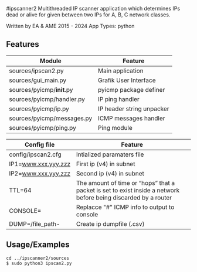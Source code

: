 #ipscanner2
Multithreaded IP scanner application which determines IPs dead or alive for given between two IPs for A, B, C network classes.

Written by EA & AME 2015 - 2024
App Types: python

## Features
| Module                    | Feature
| ------                    | -------
|sources/ipscan2.py         | Main application
|sources/gui_main.py        | Grafik User Interface
|sources/pyicmp/__init__.py | pyicmp package definer
|sources/pyicmp/handler.py  | IP ping handler
|sources/pyicmp/ip.py       | IP header string unpacker
|sources/pyicmp/messages.py | ICMP messages handler
|sources/pyicmp/ping.py     | Ping module

| Config file            | Feature
| -----------            | -------
|config/ipscan2.cfg      | Intialized paramaters file
|IP1=www.xxx.yyy.zzz     | First ip (v4) in subnet  
|IP2=www.xxx.yyy.zzz     | Second ip (v4) in subnet 
|TTL=64                  | The amount of time or “hops” that a packet is set to exist inside a network before being discarded by a router
|CONSOLE=                | Replacce "#" ICMP info to output to console
|DUMP=/file_path-        | Create ip dumpfile (.csv)
## Usage/Examples  
~~~python3
cd ../ipscanner2/sources  
$ sudo python3 ipscan2.py

 ~~~

